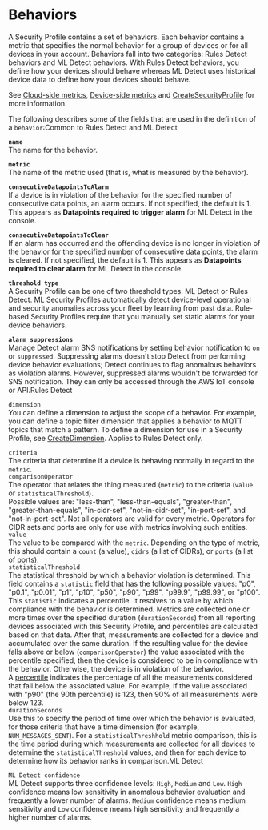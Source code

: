 # Behaviors<a name="detect-behaviors"></a>

A Security Profile contains a set of behaviors\. Each behavior contains a metric that specifies the normal behavior for a group of devices or for all devices in your account\. Behaviors fall into two categories: Rules Detect behaviors and ML Detect behaviors\. With Rules Detect behaviors, you define how your devices should behave whereas ML Detect uses historical device data to define how your devices should behave\.

See [Cloud\-side metrics](detect-cloud-side-metrics.md), [Device\-side metrics](detect-device-side-metrics.md) and [CreateSecurityProfile](https://docs.aws.amazon.com/iot/latest/apireference/API_CreateSecurityProfile.html) for more information\.

The following describes some of the fields that are used in the definition of a `behavior`:Common to Rules Detect and ML Detect

**`name`**  
The name for the behavior\.

**`metric`**  
The name of the metric used \(that is, what is measured by the behavior\)\.

**`consecutiveDatapointsToAlarm`**  
If a device is in violation of the behavior for the specified number of consecutive data points, an alarm occurs\. If not specified, the default is 1\. This appears as **Datapoints required to trigger alarm** for ML Detect in the console\. 

**`consecutiveDatapointsToClear`**  
If an alarm has occurred and the offending device is no longer in violation of the behavior for the specified number of consecutive data points, the alarm is cleared\. If not specified, the default is 1\. This appears as **Datapoints required to clear alarm** for ML Detect in the console\.

**`threshold type`**  
A Security Profile can be one of two threshold types: ML Detect or Rules Detect\. ML Security Profiles automatically detect device\-level operational and security anomalies across your fleet by learning from past data\. Rule\-based Security Profiles require that you manually set static alarms for your device behaviors\.

**`alarm suppressions`**  
Manage Detect alarm SNS notifications by setting behavior notification to `on` or `suppressed`\. Suppressing alarms doesn't stop Detect from performing device behavior evaluations; Detect continues to flag anomalous behaviors as violation alarms\. However, suppressed alarms wouldn't be forwarded for SNS notification\. They can only be accessed through the AWS IoT console or API\.Rules Detect

`dimension`  
You can define a dimension to adjust the scope of a behavior\. For example, you can define a topic filter dimension that applies a behavior to MQTT topics that match a pattern\. To define a dimension for use in a Security Profile, see [CreateDimension](https://docs.aws.amazon.com/iot/latest/apireference/API_CreateDimension.html)\. Applies to Rules Detect only\.

`criteria`  
The criteria that determine if a device is behaving normally in regard to the `metric`\.     
`comparisonOperator`  
The operator that relates the thing measured \(`metric`\) to the criteria \(`value` or `statisticalThreshold`\)\.  
Possible values are: "less\-than", "less\-than\-equals", "greater\-than", "greater\-than\-equals", "in\-cidr\-set", "not\-in\-cidr\-set", "in\-port\-set", and "not\-in\-port\-set"\. Not all operators are valid for every metric\. Operators for CIDR sets and ports are only for use with metrics involving such entities\.  
`value`  
The value to be compared with the `metric`\. Depending on the type of metric, this should contain a `count` \(a value\), `cidrs` \(a list of CIDRs\), or `ports` \(a list of ports\)\.  
`statisticalThreshold`  
The statistical threshold by which a behavior violation is determined\. This field contains a `statistic` field that has the following possible values: "p0", "p0\.1", "p0\.01", "p1", "p10", "p50", "p90", "p99", "p99\.9", "p99\.99", or "p100"\.  
This `statistic` indicates a percentile\. It resolves to a value by which compliance with the behavior is determined\. Metrics are collected one or more times over the specified duration \(`durationSeconds`\) from all reporting devices associated with this Security Profile, and percentiles are calculated based on that data\. After that, measurements are collected for a device and accumulated over the same duration\. If the resulting value for the device falls above or below \(`comparisonOperator`\) the value associated with the percentile specified, then the device is considered to be in compliance with the behavior\. Otherwise, the device is in violation of the behavior\.  
A [percentile](https://en.wikipedia.org/wiki/Percentile) indicates the percentage of all the measurements considered that fall below the associated value\. For example, if the value associated with "p90" \(the 90th percentile\) is 123, then 90% of all measurements were below 123\.  
`durationSeconds`  
Use this to specify the period of time over which the behavior is evaluated, for those criteria that have a time dimension \(for example, `NUM_MESSAGES_SENT`\)\. For a `statisticalThreshhold` metric comparison, this is the time period during which measurements are collected for all devices to determine the `statisticalThreshold` values, and then for each device to determine how its behavior ranks in comparison\.ML Detect

`ML Detect confidence`  
ML Detect supports three confidence levels: `High`, `Medium` and `Low`\. `High` confidence means low sensitivity in anomalous behavior evaluation and frequently a lower number of alarms\. `Medium` confidence means medium sensitivity and `Low` confidence means high sensitivity and frequently a higher number of alarms\.
